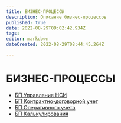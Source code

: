```yaml
---
title: БИЗНЕС-ПРОЦЕССЫ
description: Описание бизнес-процессов
published: true
date: 2022-08-29T09:02:42.934Z
tags: 
editor: markdown
dateCreated: 2022-08-29T08:44:45.264Z

---
```


# БИЗНЕС-ПРОЦЕССЫ

* [БП Управление НСИ](./#undefined)
* [БП Контрактно-договорной учет](bp-kdu.md)
* [БП Оперативного учета](bp-ucheta.md)
* [БП Калькулирования](bp.kalkulirovanie.md)
